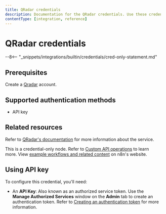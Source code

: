 ```yaml
---
title: QRadar credentials
description: Documentation for the QRadar credentials. Use these credentials to authenticate QRadar in n8n, a workflow automation platform.
contentType: [integration, reference]
---
```


# QRadar credentials

--8<-- "_snippets/integrations/builtin/credentials/cred-only-statement.md"

## Prerequisites

Create a [Qradar](https://www.ibm.com/qradar) account.

## Supported authentication methods

- API key

## Related resources

Refer to [QRadar's documentation](https://ibmsecuritydocs.github.io/qradar_api_overview/) for more information about the service.

This is a credential-only node. Refer to [Custom API operations](/integrations/custom-operations.md) to learn more. View [example workflows and related content](https://n8n.io/integrations/qradar/) on n8n's website.

## Using API key

To configure this credential, you'll need:

- An **API Key**: Also known as an authorized service token. Use the **Manage Authorized Services** window on the **Admin** tab to create an authentication token. Refer to [Creating an authentication token](https://www.ibm.com/docs/en/qradar-common?topic=forwarding-creating-authentication-token) for more information.

